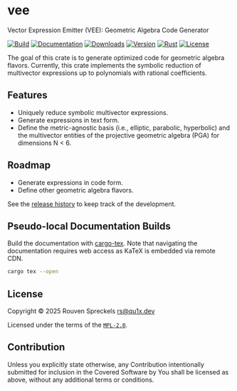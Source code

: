 # vee

Vector Expression Emitter (VEE): Geometric Algebra Code Generator

[![Build][]](https://github.com/qu1x/vee/actions/workflows/build.yml)
[![Documentation][]](https://docs.rs/vee)
[![Downloads][]](https://crates.io/crates/vee)
[![Version][]](https://crates.io/crates/vee)
[![Rust][]](https://www.rust-lang.org)
[![License][]](https://mozilla.org/MPL)

[Build]: https://github.com/qu1x/vee/actions/workflows/build.yml/badge.svg
[Documentation]: https://docs.rs/vee/badge.svg
[Downloads]: https://img.shields.io/crates/d/vee.svg
[Version]: https://img.shields.io/crates/v/vee.svg
[Rust]: https://img.shields.io/badge/rust-v1.85.0-brightgreen.svg
[License]: https://img.shields.io/crates/l/vee

The goal of this crate is to generate optimized code for geometric algebra flavors. Currently, this
crate implements the symbolic reduction of multivector expressions up to polynomials with rational
coefficients.

## Features

  * Uniquely reduce symbolic multivector expressions.
  * Generate expressions in text form.
  * Define the metric-agnostic basis (i.e., elliptic, parabolic, hyperbolic) and the multivector
    entities of the projective geometric algebra (PGA) for dimensions N < 6.

## Roadmap

  * Generate expressions in code form.
  * Define other geometric algebra flavors.

See the [release history](RELEASES.md) to keep track of the development.

## Pseudo-local Documentation Builds

Build the documentation with [cargo-tex](cargo-tex). Note that navigating the documentation requires
web access as KaTeX is embedded via remote CDN.

```sh
cargo tex --open
```

## License

Copyright © 2025 Rouven Spreckels <rs@qu1x.dev>

Licensed under the terms of the [`MPL-2.0`](LICENSES-MPL).

## Contribution

Unless you explicitly state otherwise, any Contribution intentionally submitted for inclusion in the
Covered Software by You shall be licensed as above, without any additional terms or conditions.
